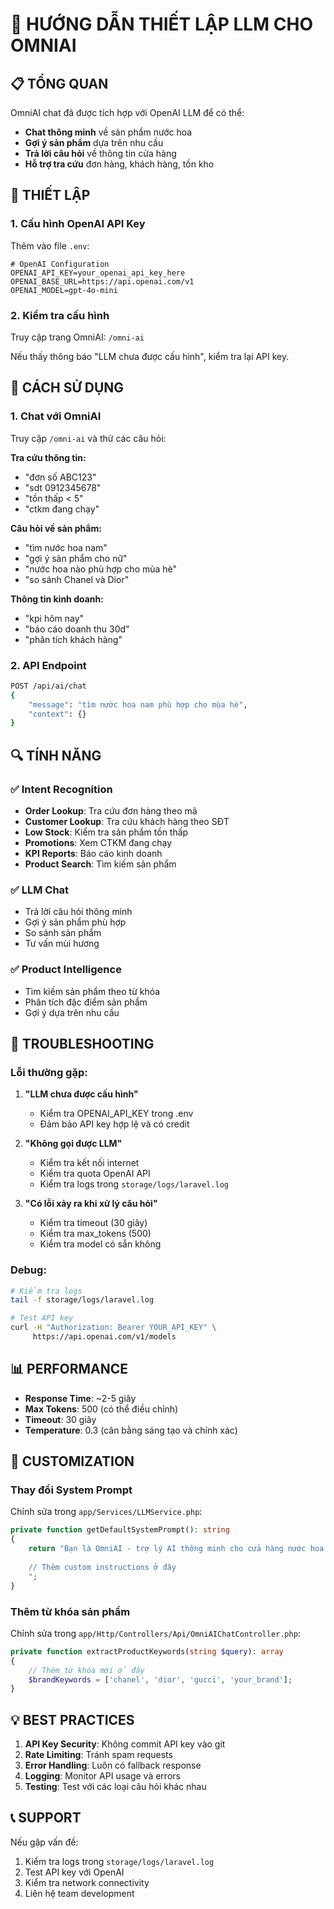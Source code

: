 # 🤖 HƯỚNG DẪN THIẾT LẬP LLM CHO OMNIAI

## 📋 TỔNG QUAN

OmniAI chat đã được tích hợp với OpenAI LLM để có thể:
- **Chat thông minh** về sản phẩm nước hoa
- **Gợi ý sản phẩm** dựa trên nhu cầu
- **Trả lời câu hỏi** về thông tin cửa hàng
- **Hỗ trợ tra cứu** đơn hàng, khách hàng, tồn kho

## 🔧 THIẾT LẬP

### 1. Cấu hình OpenAI API Key

Thêm vào file `.env`:

```env
# OpenAI Configuration
OPENAI_API_KEY=your_openai_api_key_here
OPENAI_BASE_URL=https://api.openai.com/v1
OPENAI_MODEL=gpt-4o-mini
```

### 2. Kiểm tra cấu hình

Truy cập trang OmniAI: `/omni-ai`

Nếu thấy thông báo "LLM chưa được cấu hình", kiểm tra lại API key.

## 🎯 CÁCH SỬ DỤNG

### 1. Chat với OmniAI

Truy cập `/omni-ai` và thử các câu hỏi:

**Tra cứu thông tin:**
- "đơn số ABC123"
- "sdt 0912345678"
- "tồn thấp < 5"
- "ctkm đang chạy"

**Câu hỏi về sản phẩm:**
- "tìm nước hoa nam"
- "gợi ý sản phẩm cho nữ"
- "nước hoa nào phù hợp cho mùa hè"
- "so sánh Chanel và Dior"

**Thông tin kinh doanh:**
- "kpi hôm nay"
- "báo cáo doanh thu 30d"
- "phân tích khách hàng"

### 2. API Endpoint

```bash
POST /api/ai/chat
{
    "message": "tìm nước hoa nam phù hợp cho mùa hè",
    "context": {}
}
```

## 🔍 TÍNH NĂNG

### ✅ Intent Recognition
- **Order Lookup**: Tra cứu đơn hàng theo mã
- **Customer Lookup**: Tra cứu khách hàng theo SĐT
- **Low Stock**: Kiểm tra sản phẩm tồn thấp
- **Promotions**: Xem CTKM đang chạy
- **KPI Reports**: Báo cáo kinh doanh
- **Product Search**: Tìm kiếm sản phẩm

### ✅ LLM Chat
- Trả lời câu hỏi thông minh
- Gợi ý sản phẩm phù hợp
- So sánh sản phẩm
- Tư vấn mùi hương

### ✅ Product Intelligence
- Tìm kiếm sản phẩm theo từ khóa
- Phân tích đặc điểm sản phẩm
- Gợi ý dựa trên nhu cầu

## 🚨 TROUBLESHOOTING

### Lỗi thường gặp:

1. **"LLM chưa được cấu hình"**
   - Kiểm tra OPENAI_API_KEY trong .env
   - Đảm bảo API key hợp lệ và có credit

2. **"Không gọi được LLM"**
   - Kiểm tra kết nối internet
   - Kiểm tra quota OpenAI API
   - Kiểm tra logs trong `storage/logs/laravel.log`

3. **"Có lỗi xảy ra khi xử lý câu hỏi"**
   - Kiểm tra timeout (30 giây)
   - Kiểm tra max_tokens (500)
   - Kiểm tra model có sẵn không

### Debug:

```bash
# Kiểm tra logs
tail -f storage/logs/laravel.log

# Test API key
curl -H "Authorization: Bearer YOUR_API_KEY" \
     https://api.openai.com/v1/models
```

## 📊 PERFORMANCE

- **Response Time**: ~2-5 giây
- **Max Tokens**: 500 (có thể điều chỉnh)
- **Timeout**: 30 giây
- **Temperature**: 0.3 (cân bằng sáng tạo và chính xác)

## 🔮 CUSTOMIZATION

### Thay đổi System Prompt

Chỉnh sửa trong `app/Services/LLMService.php`:

```php
private function getDefaultSystemPrompt(): string
{
    return "Bạn là OmniAI - trợ lý AI thông minh cho cửa hàng nước hoa PerfumeShop.
    
    // Thêm custom instructions ở đây
    ";
}
```

### Thêm từ khóa sản phẩm

Chỉnh sửa trong `app/Http/Controllers/Api/OmniAIChatController.php`:

```php
private function extractProductKeywords(string $query): array
{
    // Thêm từ khóa mới ở đây
    $brandKeywords = ['chanel', 'dior', 'gucci', 'your_brand'];
}
```

## 💡 BEST PRACTICES

1. **API Key Security**: Không commit API key vào git
2. **Rate Limiting**: Tránh spam requests
3. **Error Handling**: Luôn có fallback response
4. **Logging**: Monitor API usage và errors
5. **Testing**: Test với các loại câu hỏi khác nhau

## 📞 SUPPORT

Nếu gặp vấn đề:
1. Kiểm tra logs trong `storage/logs/laravel.log`
2. Test API key với OpenAI
3. Kiểm tra network connectivity
4. Liên hệ team development
